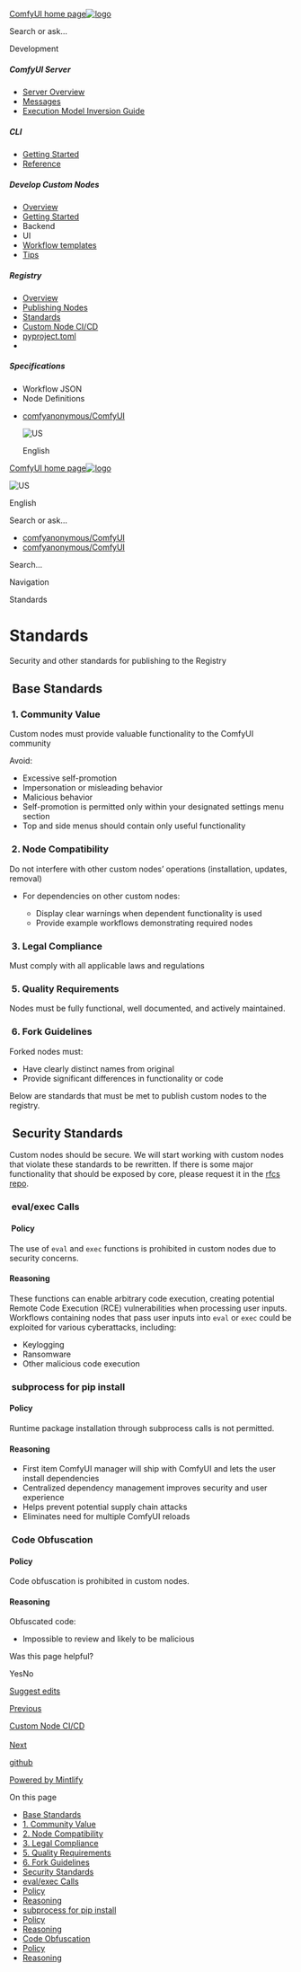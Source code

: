[ComfyUI home page![logo](https://mintlify.s3.us-west-1.amazonaws.com/dripart/logo.png)](http://docs.comfy.org/)

Search or ask...

Development

##### ComfyUI Server

- [Server Overview](http://docs.comfy.org/essentials/comfyui-server/comms_overview)
- [Messages](http://docs.comfy.org/essentials/comfyui-server/comms_messages)
- [Execution Model Inversion Guide](http://docs.comfy.org/essentials/comfyui-server/execution_model_inversion_guide)

##### CLI

- [Getting Started](http://docs.comfy.org/comfy-cli/getting-started)
- [Reference](http://docs.comfy.org/comfy-cli/reference)

##### Develop Custom Nodes

- [Overview](http://docs.comfy.org/custom-nodes/overview)
- [Getting Started](http://docs.comfy.org/custom-nodes/walkthrough)
- Backend
- UI
- [Workflow templates](http://docs.comfy.org/custom-nodes/workflow_templates)
- [Tips](http://docs.comfy.org/custom-nodes/tips)

##### Registry

- [Overview](http://docs.comfy.org/registry/overview)
- [Publishing Nodes](http://docs.comfy.org/registry/publishing)
- [Standards](http://docs.comfy.org/registry/standards)
- [Custom Node CI/CD](http://docs.comfy.org/registry/cicd)
- [pyproject.toml](http://docs.comfy.org/registry/specifications)
- [](http://docs.comfy.org/)

##### Specifications

- Workflow JSON
- Node Definitions

<!--THE END-->

- [comfyanonymous/ComfyUI](https://github.com/comfyanonymous/ComfyUI)
  
  ![US](https://purecatamphetamine.github.io/country-flag-icons/1x1/US.svg)
  
  English

[ComfyUI home page![logo](https://mintlify.s3.us-west-1.amazonaws.com/dripart/logo.png)](http://docs.comfy.org/)

![US](https://purecatamphetamine.github.io/country-flag-icons/1x1/US.svg)

English

Search or ask...

- [comfyanonymous/ComfyUI](https://github.com/comfyanonymous/ComfyUI)
- [comfyanonymous/ComfyUI](https://github.com/comfyanonymous/ComfyUI)

Search...

Navigation

Standards

# Standards

Security and other standards for publishing to the Registry

## [​](http://docs.comfy.org#base-standards) Base Standards

### [​](http://docs.comfy.org#1-community-value) 1. Community Value

Custom nodes must provide valuable functionality to the ComfyUI community

Avoid:

- Excessive self-promotion
- Impersonation or misleading behavior
- Malicious behavior
- Self-promotion is permitted only within your designated settings menu section
- Top and side menus should contain only useful functionality

### [​](http://docs.comfy.org#2-node-compatibility) 2. Node Compatibility

Do not interfere with other custom nodes’ operations (installation, updates, removal)

- For dependencies on other custom nodes:
  
  - Display clear warnings when dependent functionality is used
  - Provide example workflows demonstrating required nodes

### [​](http://docs.comfy.org#3-legal-compliance) 3. Legal Compliance

Must comply with all applicable laws and regulations

### [​](http://docs.comfy.org#5-quality-requirements) 5. Quality Requirements

Nodes must be fully functional, well documented, and actively maintained.

### [​](http://docs.comfy.org#6-fork-guidelines) 6. Fork Guidelines

Forked nodes must:

- Have clearly distinct names from original
- Provide significant differences in functionality or code

Below are standards that must be met to publish custom nodes to the registry.

## [​](http://docs.comfy.org#security-standards) Security Standards

Custom nodes should be secure. We will start working with custom nodes that violate these standards to be rewritten. If there is some major functionality that should be exposed by core, please request it in the [rfcs repo](https://github.com/comfy-org/rfcs).

### [​](http://docs.comfy.org#eval%2Fexec-calls) eval/exec Calls

#### [​](http://docs.comfy.org#policy) Policy

The use of `eval` and `exec` functions is prohibited in custom nodes due to security concerns.

#### [​](http://docs.comfy.org#reasoning) Reasoning

These functions can enable arbitrary code execution, creating potential Remote Code Execution (RCE) vulnerabilities when processing user inputs. Workflows containing nodes that pass user inputs into `eval` or `exec` could be exploited for various cyberattacks, including:

- Keylogging
- Ransomware
- Other malicious code execution

### [​](http://docs.comfy.org#subprocess-for-pip-install) subprocess for pip install

#### [​](http://docs.comfy.org#policy-2) Policy

Runtime package installation through subprocess calls is not permitted.

#### [​](http://docs.comfy.org#reasoning-2) Reasoning

- First item ComfyUI manager will ship with ComfyUI and lets the user install dependencies
- Centralized dependency management improves security and user experience
- Helps prevent potential supply chain attacks
- Eliminates need for multiple ComfyUI reloads

### [​](http://docs.comfy.org#code-obfuscation) Code Obfuscation

#### [​](http://docs.comfy.org#policy-3) Policy

Code obfuscation is prohibited in custom nodes.

#### [​](http://docs.comfy.org#reasoning-3) Reasoning

Obfuscated code:

- Impossible to review and likely to be malicious

Was this page helpful?

YesNo

[Suggest edits](https://github.com/comfy-org/docs/edit/main/registry/standards.mdx)

[Previous](http://docs.comfy.org/registry/publishing)

[Custom Node CI/CD  
\
Next](http://docs.comfy.org/registry/cicd)

[github](https://github.com/comfyanonymous/ComfyUI/)

[Powered by Mintlify](https://mintlify.com/preview-request?utm_campaign=poweredBy&utm_medium=referral&utm_source=docs.comfy.org)

On this page

- [Base Standards](http://docs.comfy.org#base-standards)
- [1. Community Value](http://docs.comfy.org#1-community-value)
- [2. Node Compatibility](http://docs.comfy.org#2-node-compatibility)
- [3. Legal Compliance](http://docs.comfy.org#3-legal-compliance)
- [5. Quality Requirements](http://docs.comfy.org#5-quality-requirements)
- [6. Fork Guidelines](http://docs.comfy.org#6-fork-guidelines)
- [Security Standards](http://docs.comfy.org#security-standards)
- [eval/exec Calls](http://docs.comfy.org#eval%2Fexec-calls)
- [Policy](http://docs.comfy.org#policy)
- [Reasoning](http://docs.comfy.org#reasoning)
- [subprocess for pip install](http://docs.comfy.org#subprocess-for-pip-install)
- [Policy](http://docs.comfy.org#policy-2)
- [Reasoning](http://docs.comfy.org#reasoning-2)
- [Code Obfuscation](http://docs.comfy.org#code-obfuscation)
- [Policy](http://docs.comfy.org#policy-3)
- [Reasoning](http://docs.comfy.org#reasoning-3)